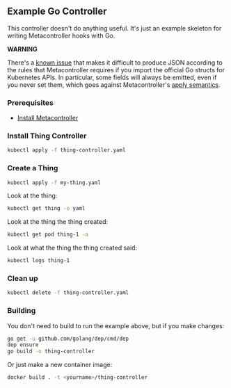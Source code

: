 ## Example Go Controller

This controller doesn't do anything useful.
It's just an example skeleton for writing Metacontroller hooks with Go.

**WARNING**

There's a [known issue](https://github.com/GoogleCloudPlatform/metacontroller/issues/76)
that makes it difficult to produce JSON according to the rules that Metacontroller
requires if you import the official Go structs for Kubernetes APIs.
In particular, some fields will always be emitted, even if you never set them,
which goes against Metacontroller's [apply semantics](https://metacontroller.github.io/metacontroller/api/apply/).

### Prerequisites

* [Install Metacontroller](https://metacontroller.github.io/metacontroller/guide/install.html)

### Install Thing Controller

```sh
kubectl apply -f thing-controller.yaml
```

### Create a Thing

```sh
kubectl apply -f my-thing.yaml
```

Look at the thing:

```sh
kubectl get thing -o yaml
```

Look at the thing the thing created:

```sh
kubectl get pod thing-1 -a
```

Look at what the thing the thing created said:

```sh
kubectl logs thing-1
```

### Clean up

```sh
kubectl delete -f thing-controller.yaml
```

### Building

You don't need to build to run the example above,
but if you make changes:

```sh
go get -u github.com/golang/dep/cmd/dep
dep ensure
go build -o thing-controller
```

Or just make a new container image:

```sh
docker build . -t <yourname>/thing-controller
```

